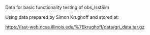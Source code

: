 Data for basic functionality testing of obs_lsstSim

Using data prepared by Simon Krughoff and stored at:

https://lsst-web.ncsa.illinois.edu/%7Ekrughoff/data/gri_data.tar.gz
